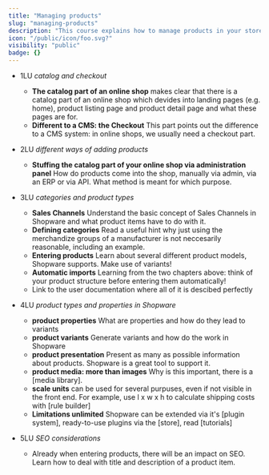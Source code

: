 ```yaml
---
title: "Managing products"
slug: "managing-products"
description: "This course explains how to manage products in your store."
icon: "/public/icon/foo.svg?" 
visibility: "public"
badge: {}
---
```


* 1LU _catalog and checkout_
    * **The catalog part of an online shop** makes clear that there is a catalog part of an online shop which devides into landing pages (e.g. home), product listing page and product detail page and what these pages are for.
    * **Different to a CMS: the Checkout** This part points out the difference to a CMS system: in online shops, we usually need a checkout part.

* 2LU _different ways of adding products_
    * **Stuffing the catalog part of your online shop via administration panel** How do products come into the shop, manually via admin, via an ERP or via API. What method is meant for which purpose.

* 3LU _categories and product types_
    * **Sales Channels** Understand the basic concept of Sales Channels in Shopware and what product items have to do with it.
    * **Defining categories** Read a useful hint why just using the merchandize groups of a manufacturer is not neccesarily reasonable, including an example.
    * **Entering products** Learn about several different product models, Shopware supports. Make use of variants!
    * **Automatic imports** Learning from the two chapters above: think of your product structure before entering them automatically!
    * Link to the user documentation where all of it is descibed perfectly

* 4LU _product types and properties in Shopware_
    * **product properties** What are properties and how do they lead to variants
    * **product variants** Generate variants and how do the work in Shopware
    * **product presentation** Present as many as possible information about products. Shopware is a great tool to support it.
    * **product media: more than images** Why is this important, there is a [media library].
    * **scale units** can be used for several purpuses, even if not visible in the front end. For example, use l x w x h to calculate shipping costs with [rule builder]
    * **Limitations unlimited** Shopware can be extended via it's [plugin system], ready-to-use plugins via the [store], read [tutorials]

* 5LU _SEO considerations_
    * Already when entering products, there will be an impact on SEO. Learn how to deal with title and description of a product item.